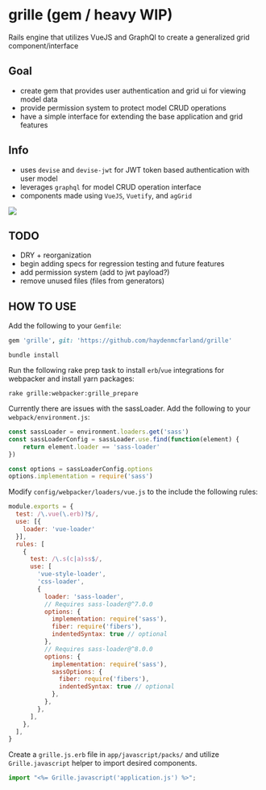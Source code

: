 # grille (gem / heavy WIP)
Rails engine that utilizes VueJS and GraphQl to create a generalized grid component/interface

## Goal

- create gem that provides user authentication and grid ui for viewing model data
- provide permission system to protect model CRUD operations
- have a simple interface for extending the base application and grid features

## Info

- uses `devise` and `devise-jwt` for JWT token based authentication with user model
- leverages `graphql` for model CRUD operation interface
- components made using `VueJS`, `Vuetify`, and `agGrid`

![](https://i.imgur.com/pI3dW9C.png)

## TODO

- DRY + reorganization
- begin adding specs for regression testing and future features
- add permission system (add to jwt payload?)
- remove unused files (files from generators)

## HOW TO USE

Add the following to your `Gemfile`:

``` ruby
gem 'grille', git: 'https://github.com/haydenmcfarland/grille'
```

```
bundle install
```

Run the following rake prep task to install `erb`/`vue` integrations for
webpacker and install yarn packages:

```
rake grille:webpacker:grille_prepare
```

Currently there are issues with the sassLoader.
Add the following to your `webpack/environment.js`:

```javascript
const sassLoader = environment.loaders.get('sass')
const sassLoaderConfig = sassLoader.use.find(function(element) {
    return element.loader == 'sass-loader'
})

const options = sassLoaderConfig.options
options.implementation = require('sass')
```

Modify `config/webpacker/loaders/vue.js` to the include the following rules:

```javascript
module.exports = {
  test: /\.vue(\.erb)?$/,
  use: [{
    loader: 'vue-loader'
  }],
  rules: [
    {
      test: /\.s(c|a)ss$/,
      use: [
        'vue-style-loader',
        'css-loader',
        {
          loader: 'sass-loader',
          // Requires sass-loader@^7.0.0
          options: {
            implementation: require('sass'),
            fiber: require('fibers'),
            indentedSyntax: true // optional
          },
          // Requires sass-loader@^8.0.0
          options: {
            implementation: require('sass'),
            sassOptions: {
              fiber: require('fibers'),
              indentedSyntax: true // optional
            },
          },
        },
      ],
    },
  ],
}
```

Create a `grille.js.erb` file in `app/javascript/packs/` and utilize
`Grille.javascript` helper to import desired components.

```javascript
import "<%= Grille.javascript('application.js') %>";
```
